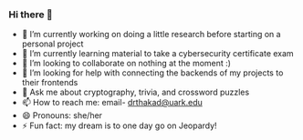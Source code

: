 ### Hi there 👋

- 🔭 I’m currently working on doing a little research before starting on a personal project
- 🌱 I’m currently learning material to take a cybersecurity certificate exam
- 👯 I’m looking to collaborate on nothing at the moment :)
- 🤔 I’m looking for help with connecting the backends of my projects to their frontends
- 💬 Ask me about cryptography, trivia, and crossword puzzles
- 📫 How to reach me: email- drthakad@uark.edu
- 😄 Pronouns: she/her
- ⚡ Fun fact: my dream is to one day go on Jeopardy!
